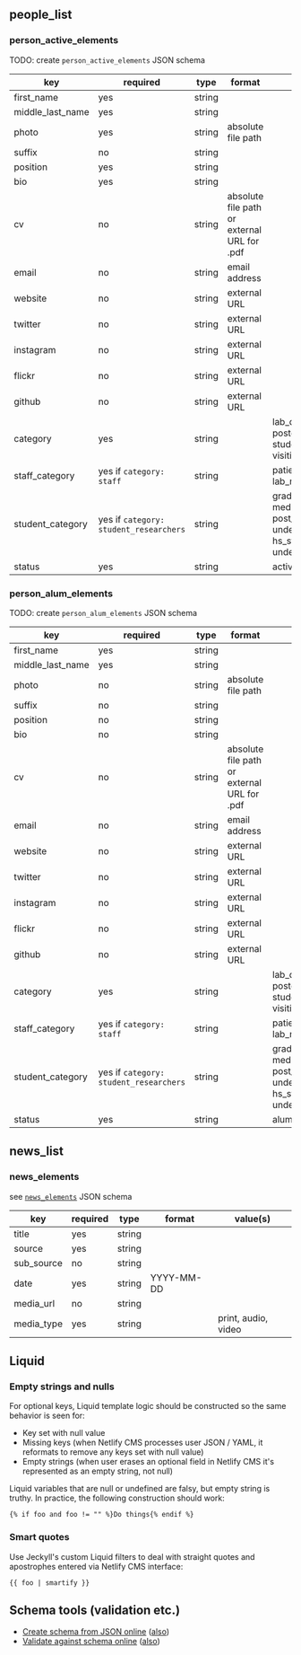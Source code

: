 ## people_list

### person_active_elements

TODO: create `person_active_elements` JSON schema

key | required | type | format | value(s)
--- | --- | --- | --- | ---
first_name | yes | string ||
middle_last_name | yes | string ||
photo | yes | string | absolute file path |
suffix | no | string ||
position | yes | string ||
bio | yes | string ||
cv | no | string | absolute file path or external URL for .pdf |
email | no | string | email address |
website | no | string | external URL |
twitter | no | string | external URL |
instagram | no | string | external URL |
flickr | no | string | external URL |
github | no | string | external URL |
category | yes | string || lab_director, staff, postdoctoral_researchers, student_researchers, visiting_researchers
staff_category | yes if `category: staff` | string || patient_coordinators, lab_managers
student_category | yes if `category: student_researchers` | string || graduate_students, medical_students, post_baccalaureate_students, undergraduate_students, hs_students, undergraduate_or_hs_students
status | yes | string || active

### person_alum_elements

TODO: create `person_alum_elements` JSON schema

key | required | type | format | value(s)
--- | --- | --- | --- | ---
first_name | yes | string ||
middle_last_name | yes | string ||
photo | no | string | absolute file path |
suffix | no | string ||
position | no | string ||
bio | no | string ||
cv | no | string | absolute file path or external URL for .pdf |
email | no | string | email address |
website | no | string | external URL |
twitter | no | string | external URL |
instagram | no | string | external URL |
flickr | no | string | external URL |
github | no | string | external URL |
category | yes | string || lab_director, staff, postdoctoral_researchers, student_researchers, visiting_researchers
staff_category | yes if `category: staff` | string || patient_coordinators, lab_managers
student_category | yes if `category: student_researchers` | string || graduate_students, medical_students, post_baccalaureate_students, undergraduate_students, hs_students, undergraduate_or_hs_students
status | yes | string || alum

## news_list

### news_elements

see [`news_elements`](../_data/schemas/news.json) JSON schema

key | required | type | format | value(s)
--- | --- | --- | --- | ---
title | yes | string ||
source | yes | string ||
sub_source | no | string ||
date | yes | string | YYYY-MM-DD |
media_url | no | string ||
media_type | yes | string || print, audio, video

## Liquid

### Empty strings and nulls

For optional keys, Liquid template logic should be constructed so the same behavior is seen for:

- Key set with null value
- Missing keys (when Netlify CMS processes user JSON / YAML, it reformats to remove any keys set with null value)
- Empty strings (when user erases an optional field in Netlify CMS it's represented as an empty string, not null)

Liquid variables that are null or undefined are falsy, but empty string is truthy. In practice, the following construction should work:

```
{% if foo and foo != "" %}Do things{% endif %}
```

### Smart quotes

Use Jeckyll's custom Liquid filters to deal with straight quotes and apostrophes entered via Netlify CMS interface:

```
{{ foo | smartify }}
```

## Schema tools (validation etc.)

- [Create schema from JSON online](https://app.quicktype.io/) ([also](https://www.jsonschema.net/))
- [Validate against schema online](https://www.jsonschemavalidator.net/) ([also](https://jsonschemalint.com/#/version/draft-06/markup/json))
